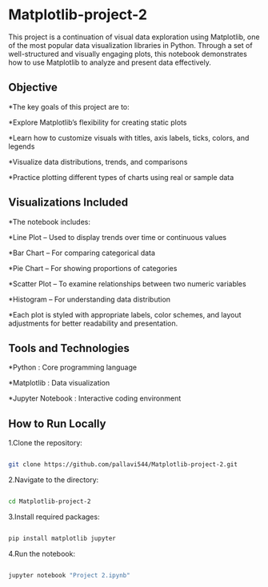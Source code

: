 # Matplotlib-project-2
This project is a continuation of visual data exploration using Matplotlib, one of the most popular data visualization libraries in Python. Through a set of well-structured and visually engaging plots, this notebook demonstrates how to use Matplotlib to analyze and present data effectively.

## Objective
*The key goals of this project are to:

*Explore Matplotlib’s flexibility for creating static plots

*Learn how to customize visuals with titles, axis labels, ticks, colors, and legends

*Visualize data distributions, trends, and comparisons

*Practice plotting different types of charts using real or sample data

## Visualizations Included
*The notebook includes:

*Line Plot – Used to display trends over time or continuous values

*Bar Chart – For comparing categorical data

*Pie Chart – For showing proportions of categories

*Scatter Plot – To examine relationships between two numeric variables

*Histogram – For understanding data distribution

*Each plot is styled with appropriate labels, color schemes, and layout adjustments for better readability and presentation.

## Tools and Technologies
*Python	: Core programming language

*Matplotlib	: Data visualization

*Jupyter Notebook :	Interactive coding environment

##  How to Run Locally
1.Clone the repository:

```bash

git clone https://github.com/pallavi544/Matplotlib-project-2.git

```

2.Navigate to the directory:

```bash

cd Matplotlib-project-2

```

3.Install required packages:

```bash

pip install matplotlib jupyter

```

4.Run the notebook:

```bash

jupyter notebook "Project 2.ipynb"

```







